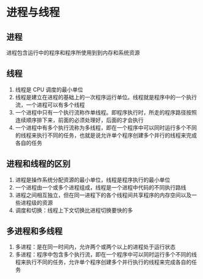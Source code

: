 <!--
 * @Descripttion:
 * @version:
 * @Author: Evildoer98
 * @Date: 2021-10-17 23:14:37
 * @LastEditors: Evildoer98
 * @LastEditTime: 2021-10-18 21:47:34
-->

# 进程与线程

## 进程

进程包含运行中的程序和程序所使用到到内存和系统资源

## 线程

1. 线程是 CPU 调度的最小单位
2. 线程是建立在进程的基础上的一次程序运行单位。线程就是程序中的一个执行流，一个进程可以有多个线程
3. 一个进程中只有一个执行流称作单线程。即程序执行时，所走的程序路径按照连续顺序排下来，前面的必须处理好，后面的才会执行
4. 一个进程中有多个执行流称为多线程，即在一个程序中可以同时运行多个不同的线程来执行不同的任务，也就是说允许单个程序创建多个并行的线程来完成各自的任务

## 进程和线程的区别

1. 进程是操作系统分配资源的最小单位，线程是程序执行的最小单位
2. 一个进程由一个或多个进程组成，线程是一个进程中代码的不同执行路线
3. 进程之间相互独立，但在同一进程下的各个线程间共享程序的内存空间以及一些进程级的资源
4. 调度和切换：线程上下文切换比进程切换要快的多

## 多进程和多线程

1. 多进程：是在同一时间内，允许两个或两个以上的进程处于运行状态
2. 多进程：程序中包含多个执行流，即在一个程序中可以同时运行多个不同的线程来执行不同的任务，允许单个程序创建多个并行执行的线程来完成各自的任务
